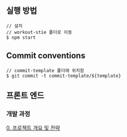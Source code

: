 ## 실행 방법
```shell
// 설치
// workout-stie 폴더로 이동
$ npm start
```

## Commit conventions
```shell
// commit-template 폴더에 위치함
$ git commit -t commit-template/${template}
```
## 프론트 엔드

### 개발 과정 
[0. 프로젝트 개요 및 전략](https://velog.io/@whow1101/0.-%ED%94%84%EB%A1%9C%EC%A0%9D%ED%8A%B8-%EA%B0%9C%EC%9A%94-%EB%B0%8F-%EC%A0%84%EB%9E%B5)
